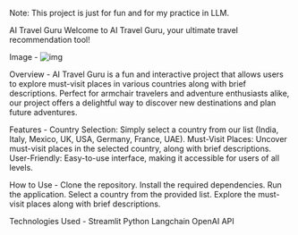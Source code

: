 Note: This project is just for fun and for my practice in LLM.

AI Travel Guru
Welcome to AI Travel Guru, your ultimate travel recommendation tool!

Image - ![img](https://github.com/user-attachments/assets/55b2e764-4bf5-4101-85f7-9c069c3b9062)

Overview - 
AI Travel Guru is a fun and interactive project that allows users to explore must-visit places in various countries along with brief descriptions. Perfect for armchair travelers and adventure enthusiasts alike, our project offers a delightful way to discover new destinations and plan future adventures.

Features - 
Country Selection: Simply select a country from our list (India, Italy, Mexico, UK, USA, Germany, France, UAE).
Must-Visit Places: Uncover must-visit places in the selected country, along with brief descriptions.
User-Friendly: Easy-to-use interface, making it accessible for users of all levels.

How to Use - 
Clone the repository.
Install the required dependencies.
Run the application.
Select a country from the provided list.
Explore the must-visit places along with brief descriptions.

Technologies Used -
Streamlit
Python
Langchain 
OpenAI API
